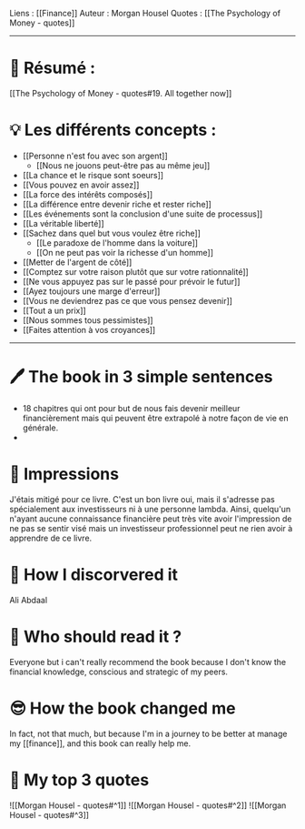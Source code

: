 Liens : [[Finance]]
Auteur : Morgan Housel
Quotes : [[The Psychology of Money - quotes]]
***
# 📃 Résumé :
[[The Psychology of Money - quotes#19. All together now]]
# 💡 Les différents concepts :
- [[Personne n'est fou avec son argent]]
	- [[Nous ne jouons peut-être pas au même jeu]]
- [[La chance et le risque sont soeurs]]
- [[Vous pouvez en avoir assez]]
- [[La force des intérêts composés]]
- [[La différence entre devenir riche et rester riche]]
- [[Les événements sont la conclusion d'une suite de processus]]
- [[La véritable liberté]]
- [[Sachez dans quel but vous voulez être riche]]
	- [[Le paradoxe de l'homme dans la voiture]]
	- [[On ne peut pas voir la richesse d'un homme]]
- [[Metter de l'argent de côté]]
- [[Comptez sur votre raison plutôt que sur votre rationnalité]]
- [[Ne vous appuyez pas sur le passé pour prévoir le futur]]
- [[Ayez toujours une marge d'erreur]]
- [[Vous ne deviendrez pas ce que vous pensez devenir]]
- [[Tout a un prix]]
- [[Nous sommes tous pessimistes]]
- [[Faites attention à vos croyances]]
***
# 🖊️ The book in 3 simple sentences
- 18 chapitres qui ont pour but de nous fais devenir meilleur financièrement mais qui peuvent être extrapolé à notre façon de vie en générale.
- 
# 🧠 Impressions
J'étais mitigé pour ce livre. C'est un bon livre oui, mais il s'adresse pas spécialement aux investisseurs ni à une personne lambda. Ainsi, quelqu'un n'ayant aucune connaissance financière peut très vite avoir l'impression de ne pas se sentir visé mais un investisseur professionnel peut ne rien avoir à apprendre de ce livre.
# 🧐 How I discorvered it
Ali Abdaal
# 🧏 Who should read it ?
Everyone but i can't really recommend the book because I don't know the financial knowledge, conscious and strategic of my peers.
# 😎 How the book changed me
In fact, not that much, but because I'm in a journey to be better at manage my [[finance]], and this book can really help me.
# 🔖 My top 3 quotes
![[Morgan Housel - quotes#^1]]
![[Morgan Housel - quotes#^2]]
![[Morgan Housel - quotes#^3]]